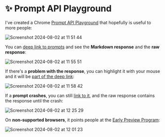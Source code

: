 # ✨ Prompt API Playground

I've created a Chrome [Prompt API Playground](https://tomayac.github.io/prompt-api-playground/) that hopefully is useful to more people:

![Screenshot 2024-08-02 at 11 51 44](https://github.com/user-attachments/assets/4f46e3b5-41e4-4ab9-b006-fd173fae6711)

You can [deep link to prompts](https://tomayac.github.io/prompt-api-playground/?prompt=Tell%2520me%2520two%2520fun%2520facts%2520about%2520the%2520Eiffel%2520tower.) and see the **Markdown response** and the **raw response**:

![Screenshot 2024-08-02 at 11 55 51](https://github.com/user-attachments/assets/b4cd8375-f903-4318-aaac-672fc283a698)

If there's a **problem with the response**, you can highlight it with your mouse and it will be [part of the deep link](https://tomayac.github.io/prompt-api-playground/?prompt=Write%2520a%2520aJavaScript%2520function%2520that%2520tells%2520me%2520if%2520a%2520number%2520is%2520even%2520or%2520odd.&highlight=console.log%28isEven%285%29%29%253B%2520%252F%252F%2520true):

![Screenshot 2024-08-02 at 11 58 42](https://github.com/user-attachments/assets/3ab454e9-efe6-4418-ae45-fd6d7283b9d3)

If a **prompt crashes**, you can still [link to it](https://tomayac.github.io/prompt-api-playground/?prompt=Tell%2520me%2520the%2520lyrics%2520of%2520%2522Never%2520gonna%2520give%2520you%2520up%2522%21&highlight=Error%253A%2520The%2520execution%2520yielded%2520a%2520bad%2520response.%250A), and the raw response contains the response until the crash:

![Screenshot 2024-08-02 at 12 25 29](https://github.com/user-attachments/assets/9056e318-e5b6-4203-ac86-e4f32249dbc8)

On **non-supported browsers**, it points people at the [Early Preview Program](https://docs.google.com/forms/d/e/1FAIpQLSfZXeiwj9KO9jMctffHPym88ln12xNWCrVkMY_u06WfSTulQg/viewform?resourcekey=0-dE0Rqy_GYXDEWSnU7Z0iHg):

![Screenshot 2024-08-02 at 12 01 23](https://github.com/user-attachments/assets/de3a372e-6293-4f14-ac77-a74522ad17ac)
